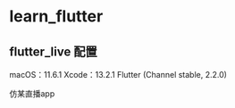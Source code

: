 # learn_flutter

## flutter_live 配置
macOS：11.6.1
Xcode：13.2.1
Flutter (Channel stable, 2.2.0)

仿某直播app

